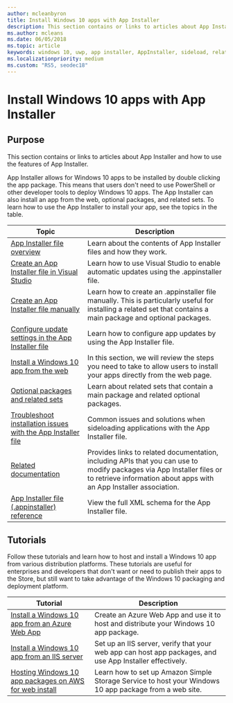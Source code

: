 ```yaml
---
author: mcleanbyron
title: Install Windows 10 apps with App Installer
description: This section contains or links to articles about App Installer and how to use the features of App Installer.
ms.author: mcleans
ms.date: 06/05/2018
ms.topic: article
keywords: windows 10, uwp, app installer, AppInstaller, sideload, related set, optional packages
ms.localizationpriority: medium
ms.custom: "RS5, seodec18"
---
```


# Install Windows 10 apps with App Installer

## Purpose
This section contains or links to articles about App Installer and how to use the features of App Installer.

App Installer allows for Windows 10 apps to be installed by double clicking the app package. This means that users don't need to use PowerShell or other developer tools to deploy Windows 10 apps. The App Installer can also install an app from the web, optional packages, and related sets. To learn how to use the App Installer to install your app, see the topics in the table.

| Topic | Description |
|-------|-------------|
| [App Installer file overview](app-installer-file-overview.md) | Learn about the contents of App Installer files and how they work. |
| [Create an App Installer file in Visual Studio](create-appinstallerfile-vs.md)| Learn how to use Visual Studio to enable automatic updates using the .appinstaller file. |
| [Create an App Installer file manually](how-to-create-appinstaller-file.md)| Learn how to create an .appinstaller file manually. This is particularly useful for installing a related set that contains a main package and optional packages. |
| [Configure update settings in the App Installer file](update-settings.md)  |  Learn how to configure app updates by using the App Installer file. |
| [Install a Windows 10 app from the web](installing-windows10-apps-web.md) | In this section, we will review the steps you need to take to allow users to install your apps directly from the web page. |
| [Optional packages and related sets](install-related-set.md) | Learn about related sets that contain a main package and related optional packages.  |
| [Troubleshoot installation issues with the App Installer file](troubleshoot-appinstaller-issues.md) | Common issues and solutions when sideloading applications with the App Installer file. |
| [Related documentation](app-installer-documentation.md) | Provides links to related documentation, including APIs that you can use to modify packages via App Installer files or to retrieve information about apps with an App Installer association.  |
| [App Installer file (.appinstaller) reference](https://docs.microsoft.com/uwp/schemas/appinstallerschema/app-installer-file?context=/windows/msix/render) | View the full XML schema for the App Installer file. |

## Tutorials

Follow these tutorials and learn how to host and install a Windows 10 app from various distribution platforms. These tutorials are useful for enterprises and developers that don't want or need to publish their apps to the Store, but still want to take advantage of the Windows 10 packaging and deployment platform.

| Tutorial | Description |
|----------|-------------|
| [Install a Windows 10 app from an Azure Web App](web-install-azure.md) | Create an Azure Web App and use it to host and distribute your Windows 10 app package. |
| [Install a Windows 10 app from an IIS server](web-install-IIS.md) | Set up an IIS server, verify that your web app can host app packages, and use App Installer effectively. |
| [Hosting Windows 10 app packages on AWS for web install](web-install-aws.md) | Learn how to set up Amazon Simple Storage Service to host your Windows 10 app package from a web site. |

